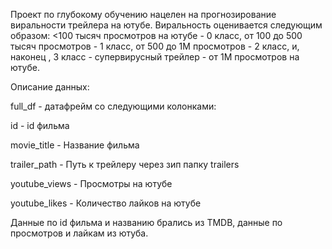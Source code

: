 Проект по глубокому обучению нацелен на прогнозирование виральности трейлера на ютубе.
Виральность оценивается следующим образом: <100 тысяч просмотров на ютубе - 0 класс, от 100 до 500 тысяч просмотров - 1 класс, 
от 500 до 1М просмотров - 2 класс, и, наконец , 3 класс - супервирусный трейлер - от 1М просмотров на ютубе. 

Описание данных: 

full_df - датафрейм со следующими колонками:

id - id фильма

movie_title - Название фильма

trailer_path - Путь к трейлеру через зип папку trailers

youtube_views - Просмотры на ютубе

youtube_likes - Количество лайков на ютубе

Данные по id фильма и названию брались из TMDB, данные по просмотров и лайкам из ютуба.
